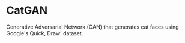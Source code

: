 # CatGAN
Generative Adversarial Network (GAN) that generates cat faces using Google's Quick, Draw! dataset.
